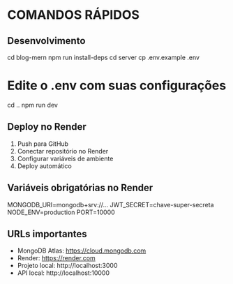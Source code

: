 # COMANDOS RÁPIDOS

## Desenvolvimento
cd blog-mern
npm run install-deps
cd server
cp .env.example .env
# Edite o .env com suas configurações
cd ..
npm run dev

## Deploy no Render
1. Push para GitHub
2. Conectar repositório no Render
3. Configurar variáveis de ambiente
4. Deploy automático

## Variáveis obrigatórias no Render
MONGODB_URI=mongodb+srv://...
JWT_SECRET=chave-super-secreta
NODE_ENV=production
PORT=10000

## URLs importantes
- MongoDB Atlas: https://cloud.mongodb.com
- Render: https://render.com
- Projeto local: http://localhost:3000
- API local: http://localhost:10000
